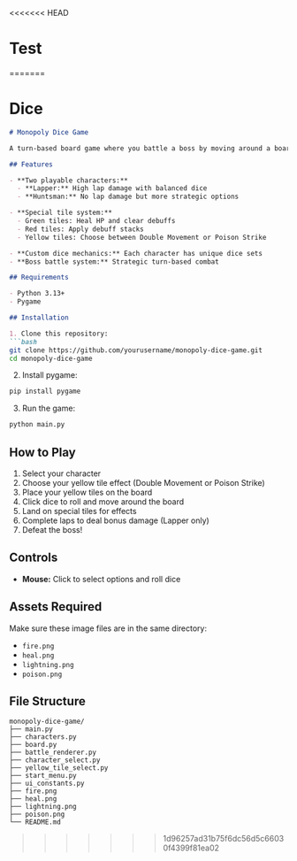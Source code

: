<<<<<<< HEAD
# Test
=======
# Dice

```markdown
# Monopoly Dice Game

A turn-based board game where you battle a boss by moving around a board using custom dice.

## Features

- **Two playable characters:**
  - **Lapper:** High lap damage with balanced dice
  - **Huntsman:** No lap damage but more strategic options

- **Special tile system:**
  - Green tiles: Heal HP and clear debuffs
  - Red tiles: Apply debuff stacks
  - Yellow tiles: Choose between Double Movement or Poison Strike

- **Custom dice mechanics:** Each character has unique dice sets
- **Boss battle system:** Strategic turn-based combat

## Requirements

- Python 3.13+
- Pygame

## Installation

1. Clone this repository:
```bash
git clone https://github.com/yourusername/monopoly-dice-game.git
cd monopoly-dice-game
```

2. Install pygame:
```bash
pip install pygame
```

3. Run the game:
```bash
python main.py
```

## How to Play

1. Select your character
2. Choose your yellow tile effect (Double Movement or Poison Strike)
3. Place your yellow tiles on the board
4. Click dice to roll and move around the board
5. Land on special tiles for effects
6. Complete laps to deal bonus damage (Lapper only)
7. Defeat the boss!

## Controls

- **Mouse:** Click to select options and roll dice

## Assets Required

Make sure these image files are in the same directory:
- `fire.png`
- `heal.png`
- `lightning.png`
- `poison.png`

## File Structure

```
monopoly-dice-game/
├── main.py
├── characters.py
├── board.py
├── battle_renderer.py
├── character_select.py
├── yellow_tile_select.py
├── start_menu.py
├── ui_constants.py
├── fire.png
├── heal.png
├── lightning.png
├── poison.png
└── README.md
```
>>>>>>> 1d96257ad31b75f6dc56d5c66030f4399f81ea02
